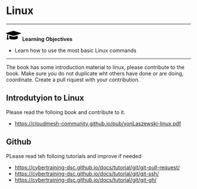 # Linux

---

![](images/learning.png) **Learning Objectives**

* Learn how to use the most basic Linux commands

---

The book has some introduction material to linux, please contribute to the book. Make sure you do not 
duplicate wht others have done or are doing, coordinate. 
Create a pull riquest with your contribution.


## Introdutyion to Linux

Please read the folloing book and contribute to it.

* <https://cloudmesh-community.github.io/pub/vonLaszewski-linux.pdf>

## Github

PLease read teh folloing tutorials and improve if needed

* <https://cybertraining-dsc.github.io/docs/tutorial/git/git-pull-request/>
* <https://cybertraining-dsc.github.io/docs/tutorial/git/git-ssh/>
* <https://cybertraining-dsc.github.io/docs/tutorial/git/git-gh/>